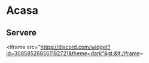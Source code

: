 # Acasa

## Servere

&lt;iframe src="https://discord.com/widget?id=308585268561182721&theme=dark"&gt;&lt;/iframe&gt;

